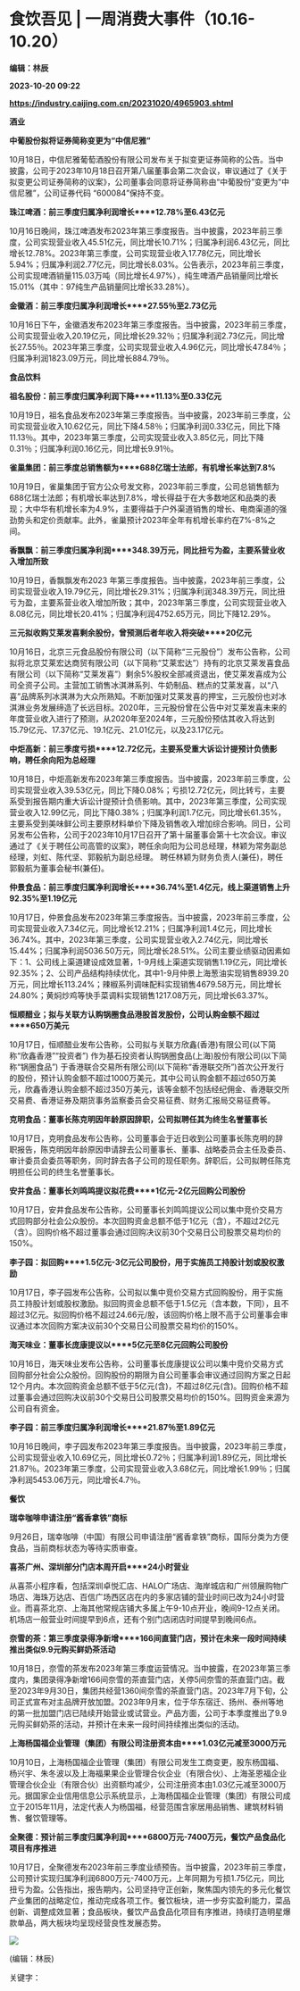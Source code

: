 # 食饮吾见 | 一周消费大事件（10.16-10.20）
**编辑：林辰**

**2023-10-20 09:22**

**https://industry.caijing.com.cn/20231020/4965903.shtml**

**酒业**

**中葡股份拟将证券简称变更为“中信尼雅”**

10月18日，中信尼雅葡萄酒股份有限公司发布关于拟变更证券简称的公告。当中披露，公司于2023年10月18日召开第八届董事会第二次会议，审议通过了《关于拟变更公司证券简称的议案》，公司董事会同意将证券简称由“中葡股份”变更为“中信尼雅”，公司证券代码 “600084”保持不变。

**珠江啤酒：前三季度归属净利润增长****12.78%至6.43亿元**

10月16日晚间，珠江啤酒发布2023年第三季度报告。当中披露，2023年前三季度，公司实现营业收入45.51亿元，同比增长10.71%；归属净利润6.43亿元，同比增长12.78%。2023年第三季度，公司实现营业收入17.78亿元，同比增长5.94%；归属净利润2.77亿元，同比增长8.03%。公告表示，2023年前三季度，公司实现啤酒销量115.03万吨（同比增长4.97%），纯生啤酒产品销量同比增长15.01%（其中：97纯生产品销量同比增长33.28%）。

**金徽酒：前三季度归属净利润增长****27.55％至2.73亿元**

10月16日下午，金徽酒发布2023年第三季度报告。当中披露，2023年前三季度，公司实现营业收入20.19亿元，同比增长29.32％；归属净利润2.73亿元，同比增长27.55％。2023年第三季度，公司实现营业收入4.96亿元，同比增长47.84％；归属净利润1823.09万元，同比增长884.79％。

**食品饮料**

**祖名股份：前三季度归属净利润下降****11.13%至0.33亿元**

10月19日，祖名食品发布2023年第三季度报告。当中披露，2023年前三季度，公司实现营业收入10.62亿元，同比下降4.58％；归属净利润0.33亿元，同比下降11.13％。其中，2023年第三季度，公司实现营业收入3.85亿元，同比下降0.31％；归属净利润0.16亿元，同比增长9.91％。

**雀巢集团：前三季度总销售额为****688亿瑞士法郎，有机增长率达到7.8%**

10月19日，雀巢集团于官方公众号发文称，2023年前三季度，公司总销售额为688亿瑞士法郎；有机增长率达到7.8%，增长得益于在大多数地区和品类的表现；大中华有机增长率为4.9%，主要得益于户外渠道销售的增长、电商渠道的强劲势头和定价贡献率。此外，雀巢预计2023年全年有机增长率约在7%-8%之间。

**香飘飘：前三季度归属净利润****348.39万元，同比扭亏为盈，主要系营业收入增加所致**

10月19日，香飘飘发布2023 年第三季度报告。当中披露，2023年前三季度，公司实现营业收入19.79亿元，同比增长29.31%；归属净利润348.39万元，同比扭亏为盈，主要系营业收入增加所致；其中，2023年第三季度，公司实现营业收入8.08亿元，同比增长20.41%；归属净利润4752.65万元，同比下降12.29%。

**三元拟收购艾莱发喜剩余股份，曾预测后者年收入将突破****20亿元**

10月16日，北京三元食品股份有限公司（以下简称“三元股份”）发布公告称，公司拟将北京艾莱宏达商贸有限公司（以下简称“艾莱宏达”）持有的北京艾莱发喜食品有限公司（以下简称“艾莱发喜”）剩余5%股权全部减资退出，使艾莱发喜成为公司全资子公司。主营加工销售冰淇淋系列、牛奶制品、糕点的艾莱发喜，以“八喜”品牌系列冰淇淋为大众所熟知。不断加强对艾莱发喜的押宝，三元股份也对冰淇淋业务发展缔造了长远目标。2020年，三元股份曾在公告中对艾莱发喜未来的年度营业收入进行了预测，从2020年至2024年，三元股份预估其收入将达到15.79亿元、17.37亿元、19.1亿元、21.01亿元，以及23.17亿元。

**中炬高新：前三季度亏损****12.72亿元，主要系受重大诉讼计提预计负债影响，聘任余向阳为总经理**

10月18日，中炬高新发布2023年第三季度报告。当中披露，2023年前三季度，公司实现营业收入39.53亿元，同比下降0.08%；亏损12.72亿元，同比转亏，主要系受到报告期内重大诉讼计提预计负债影响。其中，2023年第三季度，公司实现营业收入12.99亿元，同比下降0.38%；归属净利润1.7亿元，同比增长61.35%，主要系受到美味鲜公司主要原材料单价下降及销售收入增加综合影响。同日，公司另发布公告称，公司于2023年10月17日召开了第十届董事会第十七次会议。审议通过了《关于聘任公司高管的议案》，聘任余向阳为公司总经理，林颖为常务副总经理，刘虹、陈代坚、郭毅航为副总经理。 聘任林颖为财务负责人(兼任)，聘任郭毅航为董事会秘书(兼任)。

**仲景食品：前三季度归属净利润增长****36.74%至1.4亿元，线上渠道销售上升92.35%至1.19亿元**

10月17日，仲景食品发布2023年第三季度报告。当中披露，2023年前三季度，公司实现营业收入7.34亿元，同比增长12.21%；归属净利润1.4亿元，同比增长36.74%。其中，2023年第三季度，公司实现营业收入2.74亿元，同比增长15.44%；归属净利润5036.50万元，同比增长28.51%。公司主要业绩驱动因素如下：1、公司线上渠道建设成效显著，1-9月线上渠道实现销售1.19亿元，同比增长92.35%；2、公司产品结构持续优化，其中1-9月仲景上海葱油实现销售8939.20万元，同比增长113.24%；辣椒系列调味配料实现销售4679.58万元，同比增长24.80%；黄焖炒鸡等快手菜调料实现销售1217.08万元，同比增长63.37%。

**恒顺醋业；拟与关联方认购锅圈食品港股首发股份，公司认购金额不超过****650万美元**

10月17日，恒顺醋业发布公告称，公司拟与关联方欣鑫(香港)有限公司(以下简称“欣鑫香港”“投资者”) 作为基石投资者认购锅圈食品(上海)股份有限公司(以下简称“锅圈食品”) 于香港联合交易所有限公司(以下简称“香港联交所”)首次公开发行的股份，预计认购金额不超过1000万美元，其中公司认购金额不超过650万美元，欣鑫香港认购金额不超过350万美元，该等金额不包括经纪佣金、香港联交所交易费、香港证券及期货事务监察委员会交易征费、财务汇报局交易征费等。

**克明食品：董事长陈克明因年龄原因辞职，公司拟聘任其为终生名誉董事长**

10月17日，克明食品发布公告称，公司董事会于近日收到公司董事长陈克明的辞职报告，陈克明因年龄原因申请辞去公司董事长、董事、战略委员会主任及委员、审计委员会委员等职务，同时辞去各子公司的现任职务。辞职后，公司拟聘任陈克明担任公司的终生名誉董事长。

**安井食品：董事长刘鸣鸣提议拟花费****1亿元-2亿元回购公司股份**

10月17日，安井食品发布公告称，公司董事长刘鸣鸣提议公司以集中竞价交易方式回购部分社会公众股份。本次回购资金总额不低于1亿元（含），不超过2亿元（含）。回购价格不超过董事会通过回购决议前30个交易日公司股票交易均价的150%。

**李子园：拟回购****1.5亿元-3亿元公司股份，用于实施员工持股计划或股权激励**

10月17日，李子园发布公告称，公司拟以集中竞价交易方式回购股份，用于实施员工持股计划或股权激励。拟回购资金总额不低于1.5亿元（含本数，下同），且不超过3亿元。拟回购价格不超过24.66元/股，该回购价格上限不高于公司董事会审议通过本次回购方案决议前30个交易日公司股票交易均价的150%。

**海天味业：董事长庞康提议以****5亿元至8亿元回购公司股份**

10月16日，海天味业发布公告称，公司董事长庞康提议公司以集中竞价交易方式回购部分社会公众股份。回购股份的期限为自公司董事会审议通过回购方案之日起12个月内。本次回购资金总额不低于5亿元(含)，不超过8亿元(含)。回购价格不超过董事会通过回购决议前30个交易日公司股票交易均价的150%。回购资金来源为公司自有资金。

**李子园：前三季度归属净利润增长****21.87％至1.89亿元**

10月16日晚间，李子园发布2023年第三季度报告。当中披露，2023年前三季度，公司实现营业收入10.69亿元，同比增长0.72％；归属净利润1.89亿元，同比增长21.87％。2023年第三季度，公司实现营业收入3.68亿元，同比增长1.99％；归属净利润5453.06万元，同比增长4.7％。

**餐饮**

**瑞幸咖啡申请注册“酱香拿铁”商标**

9月26日，瑞幸咖啡（中国）有限公司申请注册“酱香拿铁”商标，国际分类为方便食品，当前商标状态为等待实质审查。

**喜茶广州、深圳部分门店本周开启****24小时营业**

从喜茶小程序看，包括深圳卓悦汇店、HALO广场店、海岸城店和广州领展购物广场店、海珠万达店、百信广场西区店在内的多家店铺的营业时间已改为24小时营业。而喜茶北京、上海其他常规店铺大多属上午9-10点开业，晚间9-12点关闭。机场店一般营业时间提早到6点，还有个别门店闭店时间提早到晚间6点。

**奈雪的茶：第三季度录得净新增****166间直营门店，预计在未来一段时间持续推出类似9.9元购买鲜奶茶活动**

10月18日，奈雪的茶发布2023年第三季度运营情况。当中披露，在2023年第三季度内，集团录得净新增166间奈雪的茶直营门店，关停5间奈雪的茶直营门店。截至2023年9月30日，集团共经营1360间奈雪的茶直营门店。2023年7月下旬，公司正式宣布对主品牌开放加盟。2023年9月末，位于华东宿迁、扬州、泰州等地的第一批加盟门店已陆续开始营业或试营业。产品方面，公司于本季度推出了9.9元购买鲜奶茶的活动，并预计在未来一段时间持续推出类似的活动。

**上海杨国福企业管理（集团）有限公司注册资本由****1.03亿元减至3000万元**

10月10日，上海杨国福企业管理（集团）有限公司发生工商变更，股东杨国福、杨兴宇、朱冬波以及上海福果果企业管理合伙企业（有限合伙）、上海圣恩福企业管理合伙企业（有限合伙）出资额均减少，公司注册资本由1.03亿元减至3000万元。据国家企业信用信息公示系统显示，上海杨国福企业管理（集团）有限公司成立于2015年11月，法定代表人为杨国福，经营范围含家居用品销售、建筑材料销售、餐饮管理等。

**全聚德：预计前三季度归属净利润****6800万元-7400万元，餐饮产品食品化项目有序推进**

10月17日，全聚德发布2023年前三季度业绩预告。当中披露，2023年前三季度，公司预计实现归属净利润6800万元-7400万元，上年同期为亏损1.75亿元，同比扭亏为盈。公告指出，报告期内，公司坚持守正创新，聚焦国内领先的多元化餐饮产业集团的战略定位，推动完成各项工作。餐饮板块，进一步夯实盈利能力，菜品创新、调整成效显著；食品板块，餐饮产品食品化项目有序推进，持续打造明星爆款单品，两大板块均呈现经营良性发展态势。

![](https://tx1.cdn.caijing.com.cn/2014-03-27/114048455.jpg)

(编辑：林辰)

关键字：